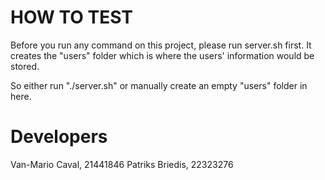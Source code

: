 # HOW TO TEST
Before you run any command on this project, please run server.sh first.
It creates the "users" folder which is where the users' information would be stored.

So either run "./server.sh" or manually create an empty "users" folder in here.

# Developers
Van-Mario Caval, 21441846
Patriks Briedis, 22323276